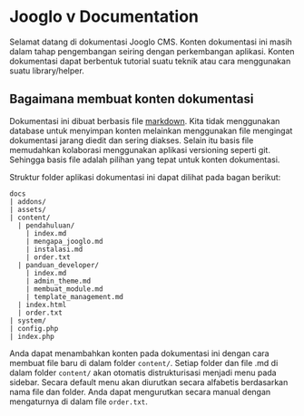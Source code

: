 # Jooglo v <?php echo "blabla"; ?> Documentation

Selamat datang di dokumentasi Jooglo CMS. Konten dokumentasi ini masih dalam tahap pengembangan seiring dengan perkembangan aplikasi. Konten dokumentasi dapat berbentuk tutorial suatu teknik atau cara menggunakan suatu library/helper.

## Bagaimana membuat konten dokumentasi

Dokumentasi ini dibuat berbasis file [markdown](http://daringfireball.net/projects/markdown/basics). Kita tidak menggunakan database untuk menyimpan konten melainkan menggunakan file mengingat dokumentasi jarang diedit dan sering diakses. Selain itu basis file memudahkan kolaborasi menggunakan aplikasi versioning seperti git. Sehingga basis file adalah pilihan yang tepat untuk konten dokumentasi.

Struktur folder aplikasi dokumentasi ini dapat dilihat pada bagan berikut:

	docs
	| addons/
	| assets/
	| content/
	  | pendahuluan/
	    | index.md
	    | mengapa_jooglo.md
	    | instalasi.md
	    | order.txt
	  | panduan_developer/
	    | index.md
	    | admin_theme.md
	    | membuat_module.md
	    | template_management.md
	  | index.html
	  | order.txt
	| system/
	| config.php
	| index.php
	

Anda dapat menambahkan konten pada dokumentasi ini dengan cara membuat file baru di dalam folder `content/`. Setiap folder dan file .md di dalam folder `content/` akan otomatis distrukturisasi menjadi menu pada sidebar. Secara default menu akan diurutkan secara alfabetis berdasarkan nama file dan folder. Anda dapat mengurutkan secara manual dengan mengaturnya di dalam file `order.txt`.